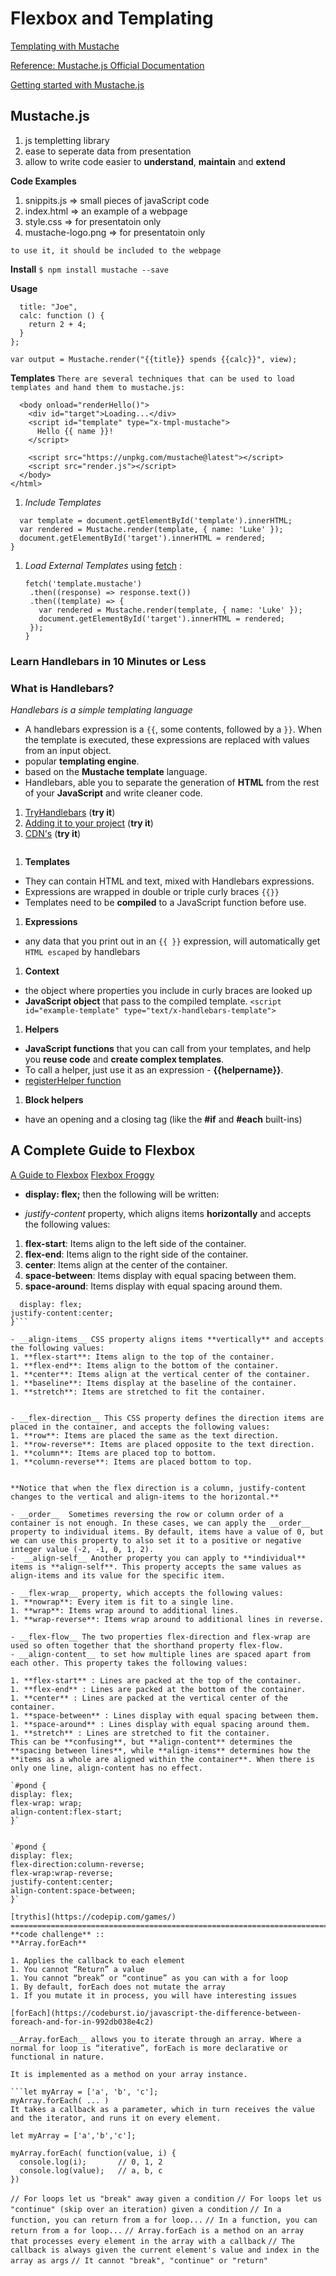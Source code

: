# Flexbox and Templating

[Templating with Mustache](https://medium.com/@1sherlynn/javascript-templating-language-and-engine-mustache-js-with-node-and-express-f4c2530e73b2)

[Reference: Mustache.js Official Documentation](https://github.com/janl/mustache.js)

[Getting started with Mustache.js](https://www.youtube.com/watch?v=mguNnJP5drw)

## Mustache.js

1. js templetting library
1. ease to seperate data from presentation
1. allow to write code easier to **understand**, **maintain** and **extend**

**Code Examples**

1. snippits.js => small pieces of javaScript code
1. index.html => an example of a webpage
1. style.css => for presentatoin only
1. mustache-logo.png => for presentatoin only

`to use it, it should be included to the webpage`

**Install**
`$ npm install mustache --save`

**Usage**

```var view = {
  title: "Joe",
  calc: function () {
    return 2 + 4;
  }
};

var output = Mustache.render("{{title}} spends {{calc}}", view);
```

**Templates**
`There are several techniques that can be used to load templates and hand them to mustache.js:`

```<html>
  <body onload="renderHello()">
    <div id="target">Loading...</div>
    <script id="template" type="x-tmpl-mustache">
      Hello {{ name }}!
    </script>

    <script src="https://unpkg.com/mustache@latest"></script>
    <script src="render.js"></script>
  </body>
</html>
```

1. _Include Templates_

```function renderHello() {
  var template = document.getElementById('template').innerHTML;
  var rendered = Mustache.render(template, { name: 'Luke' });
  document.getElementById('target').innerHTML = rendered;
}
```

1. _Load External Templates_
   using [fetch](https://developer.mozilla.org/en-US/docs/Web/API/Fetch_API/Using_Fetch) :

   ```function renderHello() {
   fetch('template.mustache')
    .then((response) => response.text())
    .then((template) => {
      var rendered = Mustache.render(template, { name: 'Luke' });
      document.getElementById('target').innerHTML = rendered;
    });
   }
   ```

### Learn Handlebars in 10 Minutes or Less

### What is Handlebars?

_Handlebars is a simple templating language_

- A handlebars expression is a `{{`, some contents, followed by a `}}`. When the template is executed, these expressions are replaced with values from an input object.
- popular **templating engine**.
- based on the **Mustache template** language.
- Handlebars, able you to separate the generation of **HTML** from the rest of your **JavaScript** and write cleaner code.

1. [TryHandlebars](http://tryhandlebarsjs.com/) (**try it**)
1. [Adding it to your project](http://handlebarsjs.com/) (**try it**)
1. [CDN's](https://cdnjs.com/libraries/handlebars.js) (**try it**)

```<script src="https://cdnjs.cloudflare.com/ajax/libs/handlebars.js/2.0.0/handlebars.js"></script>

```

1. **Templates**

- They can contain HTML and text, mixed with Handlebars expressions.
- Expressions are wrapped in double or triple curly braces `{{}}`
- Templates need to be **compiled** to a JavaScript function before use.

1. **Expressions**

- any data that you print out in an `{{ }}` expression, will automatically get `HTML escaped` by handlebars

1. **Context**

- the object where properties you include in curly braces are looked up
- **JavaScript object** that pass to the compiled template.
  `<script id="example-template" type="text/x-handlebars-template">`

1. **Helpers**

- **JavaScript functions** that you can call from your templates, and help you **reuse code** and **create complex templates**.
- To call a helper, just use it as an expression - **{{helpername}}**.
- [registerHelper function](http://handlebarsjs.com/)

1. **Block helpers**

- have an opening and a closing tag (like the **#if** and **#each** built-ins)

## A Complete Guide to Flexbox

[A Guide to Flexbox](https://css-tricks.com/snippets/css/a-guide-to-flexbox/)
[Flexbox Froggy](https://flexboxfroggy.com/)

- **display: flex;** then the following will be written:

* _justify-content_ property, which aligns items **horizontally** and accepts the following values:

1. **flex-start**: Items align to the left side of the container.
1. **flex-end**: Items align to the right side of the container.
1. **center**: Items align at the center of the container.
1. **space-between**: Items display with equal spacing between them.
1. **space-around**: Items display with equal spacing around them.

````#pond {
  display: flex;
justify-content:center;
}```

- __align-items__ CSS property aligns items **vertically** and accepts the following values:
1. **flex-start**: Items align to the top of the container.
1. **flex-end**: Items align to the bottom of the container.
1. **center**: Items align at the vertical center of the container.
1. **baseline**: Items display at the baseline of the container.
1. **stretch**: Items are stretched to fit the container.


- __flex-direction__ This CSS property defines the direction items are placed in the container, and accepts the following values:
1. **row**: Items are placed the same as the text direction.
1. **row-reverse**: Items are placed opposite to the text direction.
1. **column**: Items are placed top to bottom.
1. **column-reverse**: Items are placed bottom to top.


**Notice that when the flex direction is a column, justify-content changes to the vertical and align-items to the horizontal.**

- __order__  Sometimes reversing the row or column order of a container is not enough. In these cases, we can apply the __order__ property to individual items. By default, items have a value of 0, but we can use this property to also set it to a positive or negative integer value (-2, -1, 0, 1, 2).
-  __align-self__ Another property you can apply to **individual** items is **align-self**. This property accepts the same values as align-items and its value for the specific item.

- __flex-wrap__ property, which accepts the following values:
1. **nowrap**: Every item is fit to a single line.
1. **wrap**: Items wrap around to additional lines.
1. **wrap-reverse**: Items wrap around to additional lines in reverse.

- __flex-flow__ The two properties flex-direction and flex-wrap are used so often together that the shorthand property flex-flow.
- __align-content__ to set how multiple lines are spaced apart from each other. This property takes the following values:

1. **flex-start** : Lines are packed at the top of the container.
1. **flex-end** : Lines are packed at the bottom of the container.
1. **center** : Lines are packed at the vertical center of the container.
1. **space-between** : Lines display with equal spacing between them.
1. **space-around** : Lines display with equal spacing around them.
1. **stretch** : Lines are stretched to fit the container.
This can be **confusing**, but **align-content** determines the **spacing between lines**, while **align-items** determines how the **items as a whole are aligned within the container**. When there is only one line, align-content has no effect.

`#pond {
display: flex;
flex-wrap: wrap;
align-content:flex-start;
}`


`#pond {
display: flex;
flex-direction:column-reverse;
flex-wrap:wrap-reverse;
justify-content:center;
align-content:space-between;
}`

[trythis](https://codepip.com/games/)
=============================================================================
**code challenge** ::
**Array.forEach**

1. Applies the callback to each element
1. You cannot “Return” a value
1. You cannot “break” or “continue” as you can with a for loop
1. By default, forEach does not mutate the array
1. If you mutate it in process, you will have interesting issues

[forEach](https://codeburst.io/javascript-the-difference-between-foreach-and-for-in-992db038e4c2)

__Array.forEach__ allows you to iterate through an array. Where a normal for loop is “iterative”, forEach is more declarative or functional in nature.

It is implemented as a method on your array instance.

```let myArray = ['a', 'b', 'c'];
myArray.forEach( ... )
It takes a callback as a parameter, which in turn receives the value and the iterator, and runs it on every element.

let myArray = ['a','b','c'];

myArray.forEach( function(value, i) {
  console.log(i);       // 0, 1, 2
  console.log(value);   // a, b, c
})
````

`// For loops let us "break" away given a condition`
`// For loops let us "continue" (skip over an iteration) given a condition`
`// In a function, you can return from a for loop...`
`// In a function, you can return from a for loop...`
`// Array.forEach is a method on an array that processes every element in the array with a callback`
`// The callback is always given the current element's value and index in the array as args`
`// It cannot "break", "continue" or "return"`
